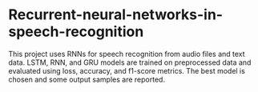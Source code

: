 # Recurrent-neural-networks-in-speech-recognition
This project uses RNNs for speech recognition from audio files and text data. LSTM, RNN, and GRU models are trained on preprocessed data and evaluated using loss, accuracy, and f1-score metrics. The best model is chosen and some output samples are reported.
